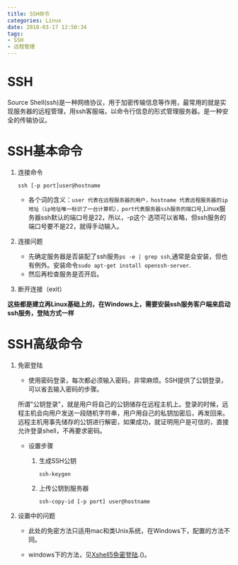 ```yaml
---
title: SSH命令
categories: Linux
date: 2018-03-17 12:50:34
tags:
- SSH
- 远程管理
---
```


# SSH

Source Shell(ssh)是一种网络协议，用于加密传输信息等作用，最常用的就是实现服务器的远程管理，用ssh客服端，以命令行信息的形式管理服务器。是一种安全的传输协议。

# SSH基本命令

1. 连接命令

   `ssh [-p port]user@hostname`

   * 各个词的含义：`user 代表在远程服务器的用户，hostname 代表远程服务器的ip地址（ip地址唯一标识了一台计算机），port代表服务器ssh服务的端口号`,Linux服务器ssh默认的端口号是22，所以，-p这个 选项可以省略，但ssh服务的端口号要不是22，就得手动输入。

2. 连接问题

   * 先确定服务器是否装配了ssh服务`ps -e | grep ssh`,通常是会安装，但也有例外。安装命令`sudo apt-get install openssh-server`.
   * 然后再检查服务是否开启。

3. 断开连接（exit）

**这些都是建立再Linux基础上的，在Windows上，需要安装ssh服务客户端来启动ssh服务，登陆方式一样**

# SSH高级命令

1. 免密登陆

   * 使用密码登录，每次都必须输入密码，非常麻烦。SSH提供了公钥登录，可以省去输入密码的步骤。

   所谓"公钥登录"，就是用户将自己的公钥储存在远程主机上。登录的时候，远程主机会向用户发送一段随机字符串，用户用自己的私钥加密后，再发回来。远程主机用事先储存的公钥进行解密，如果成功，就证明用户是可信的，直接允许登录shell，不再要求密码。

   * 设置步骤

     1. 生成SSH公钥

        `ssh-keygen`

     2. 上传公钥到服务器

        `ssh-copy-id [-p port] user@hostname`

2. 设置中的问题

   * 此处的免密方法只适用mac和类Unix系统，在Windows下，配置的方法不同。

   * windows下的方法，见[Xshell5免密登陆](http://blog.51cto.com/molewan/1942173).()。

     ​